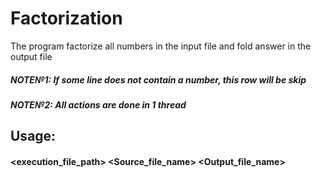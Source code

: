 # Factorization
The program factorize all numbers in the input file and fold answer in the output file
##### NOTE№1: If some line does not contain a number, this row will be skip
##### NOTE№2: All actions are done in 1 thread

## Usage:
#### <execution_file_path> <Source_file_name> <Output_file_name>
